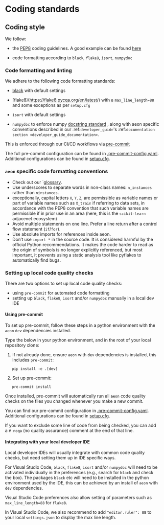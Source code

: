 # Coding standards


## Coding style

We follow:

*  the [PEP8](https://www.python.org/dev/peps/pep-0008/>) coding guidelines. A
   good example can be found [here](https://gist.github.com/nateGeorge/5455d2c57fb33c1ae04706f2dc4fee01)

* code formatting according to ``black``, ``flake8``, ``isort``, ``numpydoc``

### Code formatting and linting

We adhere to the following code formatting standards:

* [black](https://black.readthedocs.io/en/stable/) with default settings

* [flake8)(https://flake8.pycqa.org/en/latest/) with a ``max_line_length=88`` and
  some exceptions as per ``setup.cfg``

* ``isort`` with default settings

* ``numpydoc`` to enforce numpy [docstring standard](https://numpydoc.readthedocs.io/en/latest/format.html#docstring-standard>) , along with aeon specific
  conventions described in our :ref:`developer_guide`'s :ref:`documentation section <developer_guide_documentation>`.

This is enforced through our CI/CD workflows via [pre-commit](https://pre-commit.com/)

The full pre-commit configuration can be found in
[.pre-commit-config.yaml](https://github.com/aeon-toolkit/aeon/blob/main/.pre-commit-config.yaml).
Additional configurations can be found in
[setup.cfg](https://github.com/aeon-toolkit/aeon/blob/main/setup.cfg).

### ``aeon`` specific code formatting conventions

-  Check out our `[glossary](https://www.aeon-toolkit.org/en/stable/glossary.html).
-  Use underscores to separate words in non-class names: ``n_instances``
   rather than ``ninstances``.
-  exceptionally, capital letters ``X``, ``Y``, ``Z``, are permissible as variable names
   or part of variable names such as ``X_train`` if referring to data sets, in accordance
   with the PEP8 convention that such variable names are permissible if in prior use in an area
   (here, this is the ``scikit-learn`` adjacenet ecosystem)
-  Avoid multiple statements on one line. Prefer a line return after a
   control flow statement (``if``/``for``).
-  Use absolute imports for references inside aeon.
-  Don’t use ``import *`` in the source code. It is considered
   harmful by the official Python recommendations. It makes the code
   harder to read as the origin of symbols is no longer explicitly
   referenced, but most important, it prevents using a static analysis
   tool like pyflakes to automatically find bugs.

### Setting up local code quality checks

There are two options to set up local code quality checks:

* using ``pre-commit`` for automated code formatting
* setting up ``black``, ``flake8``, ``isort`` and/or ``numpydoc`` manually in a local dev IDE

#### Using pre-commit

To set up pre-commit, follow these steps in a python environment
with the ``aeon`` ``dev`` dependencies installed.

Type the below in your python environment, and in the root of your local repository clone:

1. If not already done, ensure ``aeon`` with ``dev`` dependencies is installed, this includes ``pre-commit``:

```{code-block} powershell
   pip install -e .[dev]
```
2. Set up pre-commit:

```{code-block} powershell
   pre-commit install
```
Once installed, pre-commit will automatically run all ``aeon`` code quality
checks on the files you changed whenever you make a new commit.

You can find our pre-commit configuration in
[.pre-commit-config.yaml](https://github.com/aeon-toolkit/aeon/blob/main/.pre-commit-config.yaml>).
Additional configurations can be found in
[setup.cfg](https://github.com/aeon-toolkit/aeon/blob/main/setup.cfg>).

If you want to exclude some line of code from being checked, you can add a ``# noqa`` (no quality assurance) comment at the end of that line.

#### Integrating with your local developer IDE

Local developer IDEs will usually integrate with common code quality checks, but need setting them up in IDE specific ways.

For Visual Studio Code, ``black``, ``flake8``, ``isort`` and/or ``numpydoc`` will need to be activated individually in the preferences
(e.g., search for ``black`` and check the box). The packages ``black`` etc will need to be installed in the python environment used by the IDE,
this can be achieved by an install of ``aeon`` with ``dev`` dependencies.

Visual Studio Code preferences also allow setting of parameters such as ``max_line_length=88`` for ``flake8``.

In Visual Studio Code, we also recommend to add ``"editor.ruler": 88`` to your local ``settings.json`` to display the max line length.
